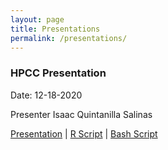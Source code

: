 ```yaml
---
layout: page
title: Presentations
permalink: /presentations/
---
```


### HPCC Presentation

Date: 12-18-2020

Presenter Isaac Quintanilla Salinas

[Presentation](hpcc.html) | 
[R Script](Parallel_Job.R) | 
[Bash Script](Cluster_Script.sh)